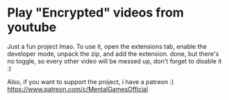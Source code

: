 # Play "Encrypted" videos from youtube
Just a fun project lmao.
To use it, open the extensions tab, enable the developer mode, unpack the zip, and add the extension. done, but there's no toggle, so every other video will be messed up, don't forget to disable it :)

Also, if you want to support the project, i have a patreon :)
https://www.patreon.com/c/MentalGamesOfficial

